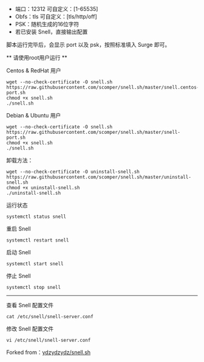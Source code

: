 - 端口：12312 可自定义：[1-65535]
- Obfs：tls 可自定义：[tls/http/off]
- PSK：随机生成的16位字符
- 若已安装 Snell，直接输出配置

脚本运行完毕后，会显示 port 以及 psk，按照标准填入 Surge 即可。


** 请使用root用户运行 **

Centos & RedHat 用户
```
wget --no-check-certificate -O snell.sh https://raw.githubusercontent.com/scomper/snell.sh/master/snell.centos-port.sh
chmod +x snell.sh
./snell.sh
```


Debian & Ubuntu 用户
```
wget --no-check-certificate -O snell.sh https://raw.githubusercontent.com/scomper/snell.sh/master/snell-port.sh
chmod +x snell.sh
./snell.sh
```

卸载方法：
```
wget --no-check-certificate -O uninstall-snell.sh https://raw.githubusercontent.com/scomper/snell.sh/master/uninstall-snell.sh
chmod +x uninstall-snell.sh
./uninstall-snell.sh
```
运行状态
```
systemctl status snell
```
重启 Snell
```
systemctl restart snell
```
启动 Snell
```
systemctl start snell
```
停止 Snell
```
systemctl stop snell
```
----
查看 Snell 配置文件
```
cat /etc/snell/snell-server.conf
```
修改 Snell 配置文件
```
vi /etc/snell/snell-server.conf
```

Forked from：[ydzydzydz/snell.sh](https://github.com/ydzydzydz/snell.sh)
